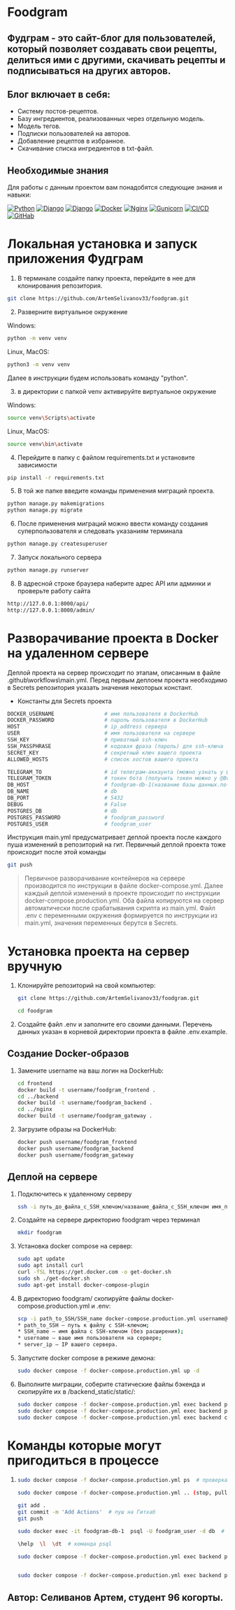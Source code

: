 # Foodgram

## Фудграм - это сайт-блог для пользователей, который позволяет создавать свои рецепты, делиться ими с другими, скачивать рецепты и подписываться на других авторов. 

## Блог включает в себя:

- Систему постов-рецептов.
- Базу ингредиентов, реализованных через отдельную модель.
- Модель тегов.
- Подписки пользователей на авторов.
- Добавление рецептов в избранное. 
- Скачивание списка ингредиентов в txt-файл.

## Необходимые знания

Для работы с данным проектом вам понадобятся следующие знания и навыки:

[![Python](https://img.shields.io/badge/-Python_3.9.10-464646??style=flat-square&logo=Python)](https://www.python.org/downloads/)
[![Django](https://img.shields.io/badge/-Django-464646??style=flat-square&logo=Django)](https://www.djangoproject.com/)
[![Django](https://img.shields.io/badge/-Django_rest_framework_3.12.4-464646??style=flat-square&logo=Django)](https://www.django-rest-framework.org)
[![Docker](https://img.shields.io/badge/-Docker-464646??style=flat-square&logo=Docker)](https://hub.docker.com/)
[![Nginx](https://img.shields.io/badge/-Nginx-464646??style=flat-square&logo=Nginx)](https://nginx.org/ru/)
[![Gunicorn](https://img.shields.io/badge/-gunicorn-464646??style=flat-square&logo=gunicorn)](https://gunicorn.org/)
[![CI/CD](https://img.shields.io/badge/-CI/CD-464646??style=flat-square&logo=CI/CD)](https://resources.github.com/ci-cd/)
[![GitHab](https://img.shields.io/badge/-GitHab-464646??style=flat-square&logo=GitHab)](https://github.com)


# Локальная установка и запуск приложения Фудграм

1. В терминале создайте папку проекта, перейдите в нее для клонирования репозитория.

```sh
git clone https://github.com/ArtemSelivanov33/foodgram.git
```

2. Разверните виртуальное окружение

Windows:
```sh
python -m venv venv
```
Linux, MacOS:
```sh
python3 -m venv venv
```
Далее в инструкции будем использовать команду "python".

3. в директории с папкой venv активируйте виртуальное окружение

Windows:
```sh
source venv\Scripts\activate
```
Linux, MacOS:
```sh
source venv\bin\activate
```
4. Перейдите в папку с файлом requirements.txt и установите зависимости
```sh
pip install -r requirements.txt
```
5. В той же папке введите команды применения миграций проекта.
```sh
python manage.py makemigrations
python manage.py migrate
```
6. После применения миграций можно ввести команду создания суперпользователя и следовать указаниям терминала
```sh
python manage.py createsuperuser
```
7. Запуск локального сервера

```sh
python manage.py runserver
```

8. В адресной строке браузера наберите адрес API или админки и проверьте работу сайта

```sh
http://127.0.0.1:8000/api/
http://127.0.0.1:8000/admin/
```

# Разворачивание проекта в Docker на удаленном сервере

Деплой проекта на сервер происходит по этапам, описанным в файле .github\workflows\main.yml. Перед первым деплоем проекта необходимо в Secrets репозитория указать значения некоторых констант.


- Константы для Secrets проекта
```sh
DOCKER_USERNAME                # имя пользователя в DockerHub
DOCKER_PASSWORD                # пароль пользователя в DockerHub
HOST                           # ip_address сервера
USER                           # имя пользователя на сервере
SSH_KEY                        # приватный ssh-ключ
SSH_PASSPHRASE                 # кодовая фраза (пароль) для ssh-ключа
SECRET_KEY                     # секретный ключ вашего проекта
ALLOWED_HOSTS                  # список хостов вашего проекта

TELEGRAM_TO                    # id телеграм-аккаунта (можно узнать у @userinfobot, команда /start)
TELEGRAM_TOKEN                 # токен бота (получить токен можно у @BotFather, /token, имя бота)
DB_HOST                        # foodgram-db-1(название базы данных.по-умолчанию, название контейнера где запущена база данных)
DB_NAME                        # db
DB_PORT                        # 5432
DEBUG                          # False
POSTGRES_DB                    # db
POSTGRES_PASSWORD              # foodgram_password
POSTGRES_USER                  # foodgram_user
```


Инструкция main.yml предусматривает деплой проекта после каждого пуша изменений в репозиторий на гит. Первичный деплой проекта тоже происходит после этой команды

```sh
git push
```

> Первичное разворачивание контейнеров на сервере производится по инструкции в файле docker-compose.yml. 
> Далее каждый деплой изменений в проекте происходит по инструкции docker-compose.production.yml.
> Оба файла копируются на сервер автоматически после срабатывания скрипта из main.yml. 
> Файл .env с переменными окружения формируется по инструкции из main.yml, значения переменных берутся в Secrets.


# Установка проекта на сервер вручную

1. Клонируйте репозиторий на свой компьютер:

    ```sh
    git clone https://github.com/ArtemSelivanov33/foodgram.git
    ```
    ```sh
    cd foodgram
    ```
2. Создайте файл .env и заполните его своими данными. Перечень данных указан в корневой директории проекта в файле .env.example.


## Создание Docker-образов

1.  Замените username на ваш логин на DockerHub:

    ```sh
    cd frontend
    docker build -t username/foodgram_frontend .
    cd ../backend
    docker build -t username/foodgram_backend .
    cd ../nginx
    docker build -t username/foodgram_gateway . 
    ```

2. Загрузите образы на DockerHub:

    ```sh
    docker push username/foodgram_frontend
    docker push username/foodgram_backend
    docker push username/foodgram_gateway
    ```

## Деплой на сервере

1. Подключитесь к удаленному серверу

    ```sh
    ssh -i путь_до_файла_с_SSH_ключом/название_файла_с_SSH_ключом имя_пользователя@ip_адрес_сервера 
    ```

2. Создайте на сервере директорию foodgram через терминал

    ```sh
    mkdir foodgram
    ```

3. Установка docker compose на сервер:

    ```sh
    sudo apt update
    sudo apt install curl
    curl -fSL https://get.docker.com -o get-docker.sh
    sudo sh ./get-docker.sh
    sudo apt-get install docker-compose-plugin
    ```

4. В директорию foodgram/ скопируйте файлы docker-compose.production.yml и .env:

    ```sh
    scp -i path_to_SSH/SSH_name docker-compose.production.yml username@server_ip:/home/username/foodgram/docker-compose.production.yml
    * path_to_SSH — путь к файлу с SSH-ключом;
    * SSH_name — имя файла с SSH-ключом (без расширения);
    * username — ваше имя пользователя на сервере;
    * server_ip — IP вашего сервера.
    ```

5. Запустите docker compose в режиме демона:

    ```sh
    sudo docker compose -f docker-compose.production.yml up -d
    ```

6. Выполните миграции, соберите статические файлы бэкенда и скопируйте их в /backend_static/static/:

    ```sh
    sudo docker compose -f docker-compose.production.yml exec backend python manage.py migrate
    sudo docker compose -f docker-compose.production.yml exec backend python manage.py collectstatic
    sudo docker compose -f docker-compose.production.yml exec backend cp -r /app/collected_static/. /backend_static/static/
    ```


# Команды которые могут пригодиться в процессе

1. 
    ```sh
    sudo docker compose -f docker-compose.production.yml ps  # проверка контейнеров
    ``` 
    ```sh
    sudo docker compose -f docker-compose.production.yml .. (stop, pull, down, logs)  # команды для контейнеров
    ```
    ```sh
    git add .
    git commit -m 'Add Actions'  # пуш на Гитхаб
    git push
    ```
    ```sh
    sudo docker exec -it foodgram-db-1  psql -U foodgram_user -d db  # подключение к базе PostgreSQL,используя консольный клиент psql.
    ```
    ```sh
    \help  \l  \dt  # команда psql
    ```
    ```sh
    sudo docker compose -f docker-compose.production.yml exec backend python manage.py import_ingredients  # команда на сервере для загрузки ингредиентов в базу данных,
                                                                                                           # выполняется в отдельном окне терминала.
    ```
    ```sh
    sudo docker compose -f docker-compose.production.yml exec backend python manage.py createsuperuser  # создание суперпользователя
    ```

## Автор: Селиванов Артем, студент 96 когорты.
